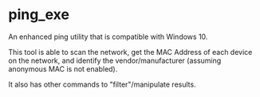 # ping_exe

An enhanced ping utility that is compatible with Windows 10.

This tool is able to scan the network, get the MAC Address of each device on the network, 
and identify the vendor/manufacturer (assuming anonymous MAC is not enabled).

It also has other commands to "filter"/manipulate results.